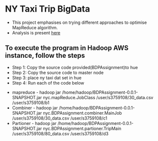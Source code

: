 # NY Taxi Trip BigData
- This project emphasises on trying different approaches to optimise MapReduce algorithm.
- Analysis is present [here](https://github.com/deepakprasad-02/NYTaxiTripBigData/blob/master/s3759108.report.pdf)


## To execute the program in Hadoop AWS instance, follow the steps

- Step 1: Copy the source code provided(BDPAssignment)to hue
- Step 2: Copy the source code to master node
- Step 3: place ny taxi dat set in hue
- Step 4: Run each of the code below
*	mapreduce - hadoop jar /home/hadoop/BDPAssignment-0.0.1-SNAPSHOT.jar nyc.mapReduce.JobClass /user/s3759108/30_data.csv /user/s3759108/b1
* Combiner - hadoop jar /home/hadoop/BDPAssignment-0.0.1-SNAPSHOT.jar nyc.BDPAssignment.combiner.MainJob /user/s3759108/30_data.csv /user/s3759108/c1
* Partioner - hadoop jar /home/hadoop/BDPAssignment-0.0.1-SNAPSHOT.jar nyc.BDPAssignment.partioner.TripMain /user/s3759108/80_data.csv /user/s3759108/d3
